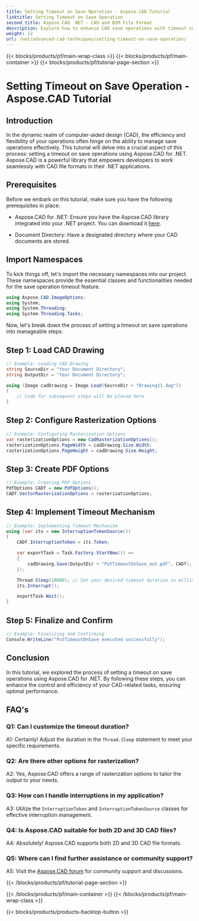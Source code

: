 ```yaml
---
title: Setting Timeout on Save Operation - Aspose.CAD Tutorial
linktitle: Setting Timeout on Save Operation
second_title: Aspose.CAD .NET - CAD and BIM File Format
description: Explore how to enhance CAD save operations with timeout settings using Aspose.CAD for .NET. Boost efficiency and control in your .NET applications.
weight: 12
url: /net/advanced-cad-techniques/setting-timeout-on-save-operation/
---
```


{{< blocks/products/pf/main-wrap-class >}}
{{< blocks/products/pf/main-container >}}
{{< blocks/products/pf/tutorial-page-section >}}

# Setting Timeout on Save Operation - Aspose.CAD Tutorial

## Introduction

In the dynamic realm of computer-aided design (CAD), the efficiency and flexibility of your operations often hinge on the ability to manage save operations effectively. This tutorial will delve into a crucial aspect of this process: setting a timeout on save operations using Aspose.CAD for .NET. Aspose.CAD is a powerful library that empowers developers to work seamlessly with CAD file formats in their .NET applications.

## Prerequisites

Before we embark on this tutorial, make sure you have the following prerequisites in place:

- Aspose.CAD for .NET: Ensure you have the Aspose.CAD library integrated into your .NET project. You can download it [here](https://releases.aspose.com/cad/net/).

- Document Directory: Have a designated directory where your CAD documents are stored.

## Import Namespaces

To kick things off, let's import the necessary namespaces into our project. These namespaces provide the essential classes and functionalities needed for the save operation timeout feature.

```csharp
using Aspose.CAD.ImageOptions;
using System;
using System.Threading;
using System.Threading.Tasks;
```

Now, let's break down the process of setting a timeout on save operations into manageable steps:

## Step 1: Load CAD Drawing

```csharp
// Example: Loading CAD Drawing
string SourceDir = "Your Document Directory";
string OutputDir = "Your Document Directory";

using (Image cadDrawing = Image.Load(SourceDir + "Drawing11.dwg"))
{
    // Code for subsequent steps will be placed here
}
```

## Step 2: Configure Rasterization Options

```csharp
// Example: Configuring Rasterization Options
var rasterizationOptions = new CadRasterizationOptions();
rasterizationOptions.PageWidth = cadDrawing.Size.Width;
rasterizationOptions.PageHeight = cadDrawing.Size.Height;
```

## Step 3: Create PDF Options

```csharp
// Example: Creating PDF Options
PdfOptions CADf = new PdfOptions();
CADf.VectorRasterizationOptions = rasterizationOptions;
```

## Step 4: Implement Timeout Mechanism

```csharp
// Example: Implementing Timeout Mechanism
using (var its = new InterruptionTokenSource())
{
    CADf.InterruptionToken = its.Token;

    var exportTask = Task.Factory.StartNew(() =>
    {
        cadDrawing.Save(OutputDir + "PutTimeoutOnSave_out.pdf", CADf);
    });

    Thread.Sleep(10000); // Set your desired timeout duration in milliseconds
    its.Interrupt();

    exportTask.Wait();
}
```

## Step 5: Finalize and Confirm

```csharp
// Example: Finalizing and Confirming
Console.WriteLine("PutTimeoutOnSave executed successfully");
```

## Conclusion

In this tutorial, we explored the process of setting a timeout on save operations using Aspose.CAD for .NET. By following these steps, you can enhance the control and efficiency of your CAD-related tasks, ensuring optimal performance.

## FAQ's

### Q1: Can I customize the timeout duration?

A1: Certainly! Adjust the duration in the `Thread.Sleep` statement to meet your specific requirements.

### Q2: Are there other options for rasterization?

A2: Yes, Aspose.CAD offers a range of rasterization options to tailor the output to your needs.

### Q3: How can I handle interruptions in my application?

A3: Utilize the `InterruptionToken` and `InterruptionTokenSource` classes for effective interruption management.

### Q4: Is Aspose.CAD suitable for both 2D and 3D CAD files?

A4: Absolutely! Aspose.CAD supports both 2D and 3D CAD file formats.

### Q5: Where can I find further assistance or community support?

A5: Visit the [Aspose.CAD forum](https://forum.aspose.com/c/cad/19) for community support and discussions.

{{< /blocks/products/pf/tutorial-page-section >}}

{{< /blocks/products/pf/main-container >}}
{{< /blocks/products/pf/main-wrap-class >}}

{{< blocks/products/products-backtop-button >}}
